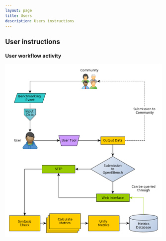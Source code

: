```yaml
---
layout: page
title: Users
description: Users instructions
---
```

## User instructions

### User workflow activity

![user workflow activity](../img/user.png)
